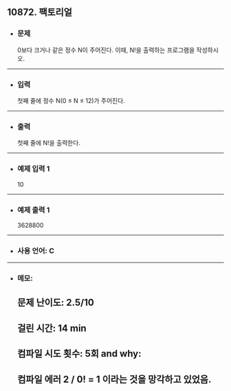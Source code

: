 ## 10872. 팩토리얼

- ### 문제

  0보다 크거나 같은 정수 N이 주어진다. 이때, N!을 출력하는 프로그램을 작성하시오.

  
---


- ### 입력
  
  첫째 줄에 정수 N(0 ≤ N ≤ 12)가 주어진다.


---

- ### 출력

  첫째 줄에 N!을 출력한다.

---
 
- ### 예제 입력 1 

  10

---

- ### 예제 출력 1 

  3628800
  
---

- ### 사용 언어: C

---

- ### 메모:

  ## 문제 난이도: 2.5/10
  ## 걸린 시간: 14 min
  ## 컴파일 시도 횟수: 5회 and why:
  ## 컴파일 에러 2 / 0! = 1 이라는 것을 망각하고 있었음.
  
